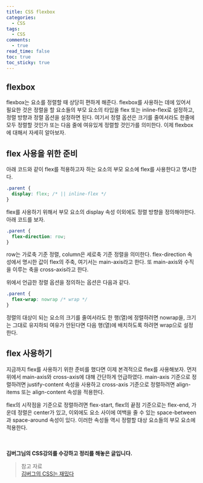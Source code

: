 ```yaml
---
title: CSS flexbox
categories:
  - CSS
tags:
  - CSS
comments:
  - true
read_time: false
toc: true
toc_sticky: true
---
```



## flexbox

flexbox는 요소를 정렬할 때 상당히 편하게 해준다. flexbox를 사용하는 데에 있어서 필요한 것은 정렬을 할 요소들의 부모 요소의 타입을 flex 또는 inline-flex로 설정하고, 정렬 방향과 정렬 옵션을 설정하면 된다. 여기서 정렬 옵션은 크기를 줄여서라도 한줄에 모두 정렬할 것인가 또는 다음 줄에 여유있게 정렬할 것인가를 의미한다. 이제 flexbox에 대해서 자세히 알아보자.


## flex 사용을 위한 준비

아래 코드와 같이 flex를 적용하고자 하는 요소의 부모 요소에 flex를 사용한다고 명시한다.

```css
.parent {
  display: flex; /* || inline-flex */
}
```

flex를 사용하기 위해서 부모 요소의 display 속성 이외에도 정렬 방향을 정의해야한다. 아래 코드를 보자.

```css
.parent {
  flex-direction: row;
}
```

row는 가로축 기준 정렬, column은 세로축 기준 정렬을 의미한다. flex-direction 속성에서 명시한 값이 flex의 주축, 여기서는 main-axis라고 한다. 또 main-axis와 수직을 이루는 축을 cross-axis라고 한다.

위에서 언급한 정렬 옵션을 정의하는 옵션은 다음과 같다.

```css
.parent {
  flex-wrap: nowrap /* wrap */
}
```

정렬의 대상이 되는 요소의 크기를 줄여서라도 한 행(열)에 정렬하려면 nowrap을, 크기는 그대로 유지하되 여유가 안된다면 다음 행(열)에 배치하도록 하려면 wrap으로 설정한다.


## flex 사용하기

지금까지 flex를 사용하기 위한 준비를 했다면 이제 본격적으로 flex를 사용해보자. 먼저 위에서 main-axis와 cross-axis에 대해 간단하게 언급하였다. main-axis 기준으로 정렬하려면 justify-content 속성을 사용하고 cross-axis 기준으로 정렬하려면 align-items 또는 align-content 속성을 적용한다. 

flex의 시작점을 기준으로 정렬하려면 flex-start, flex의 끝점 기준으로는 flex-end, 가운데 정렬은 center가 있고, 이외에도 요소 사이에 여백을 줄 수 있는 space-between과 space-around 속성이 있다. 이러한 속성들 역시 정렬할 대상 요소들의 부모 요소에 적용한다.



<br><br>
**김버그님의 CSS강의를 수강하고 정리를 해놓은 글입니다.**
>참고 자료<br>
>[김버그의 CSS는 재밌다](https://edu.goorm.io/learn/lecture/17829/%EA%B9%80%EB%B2%84%EA%B7%B8%EC%9D%98-css%EB%8A%94-%EC%9E%AC%EB%B0%8C%EB%8B%A4-%EA%B8%B0%EC%B4%88%EB%B6%80%ED%84%B0-%EC%8B%A4%EB%AC%B4-%EB%A0%88%EB%B2%A8%EA%B9%8C%EC%A7%80)